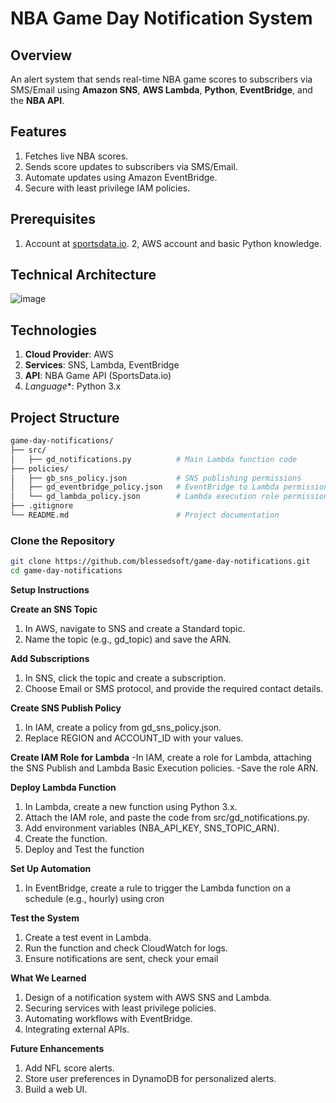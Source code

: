 # NBA Game Day Notification System

## **Overview**
An alert system that sends real-time NBA game scores to subscribers via SMS/Email using **Amazon SNS**, **AWS Lambda**, **Python**, **EventBridge**, and the **NBA API**.

## **Features**
1. Fetches live NBA scores.
2. Sends score updates to subscribers via SMS/Email.
3. Automate updates using Amazon EventBridge.
4. Secure with least privilege IAM policies.

## **Prerequisites**
1. Account at [sportsdata.io](https://sportsdata.io/).
2, AWS account and basic Python knowledge.

## **Technical Architecture**
![image](https://github.com/user-attachments/assets/fb965771-eba0-4591-91cf-c294eecae55b)


## **Technologies**
1. **Cloud Provider**: AWS
2. **Services**: SNS, Lambda, EventBridge
3. **API**: NBA Game API (SportsData.io)
4. *Language**: Python 3.x


## **Project Structure**
```bash
game-day-notifications/
├── src/
│   ├── gd_notifications.py          # Main Lambda function code
├── policies/
│   ├── gb_sns_policy.json           # SNS publishing permissions
│   ├── gd_eventbridge_policy.json   # EventBridge to Lambda permissions
│   └── gd_lambda_policy.json        # Lambda execution role permissions
├── .gitignore
└── README.md                        # Project documentation
```



### **Clone the Repository**
```bash
git clone https://github.com/blessedsoft/game-day-notifications.git
cd game-day-notifications
```

**Setup Instructions**

**Create an SNS Topic**
1. In AWS, navigate to SNS and create a Standard topic.
2. Name the topic (e.g., gd_topic) and save the ARN.

**Add Subscriptions**
1. In SNS, click the topic and create a subscription.
2. Choose Email or SMS protocol, and provide the required contact details.

**Create SNS Publish Policy**
1. In IAM, create a policy from gd_sns_policy.json.
2. Replace REGION and ACCOUNT_ID with your values.

**Create IAM Role for Lambda**
-In IAM, create a role for Lambda, attaching the SNS Publish and Lambda Basic Execution policies.
-Save the role ARN.

**Deploy Lambda Function**
1. In Lambda, create a new function using Python 3.x.
2. Attach the IAM role, and paste the code from src/gd_notifications.py.
3. Add environment variables (NBA_API_KEY, SNS_TOPIC_ARN).
3. Create the function.
4. Deploy and Test the function

**Set Up Automation**
1. In EventBridge, create a rule to trigger the Lambda function on a schedule (e.g., hourly) using cron

**Test the System**
1. Create a test event in Lambda.
2. Run the function and check CloudWatch for logs.
3. Ensure notifications are sent, check your email


**What We Learned**
1. Design of a notification system with AWS SNS and Lambda.
2. Securing services with least privilege policies.
3. Automating workflows with EventBridge.
4. Integrating external APIs.

**Future Enhancements**
1. Add NFL score alerts.
2. Store user preferences in DynamoDB for personalized alerts.
3. Build a web UI.






